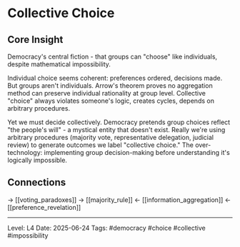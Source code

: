 # Collective Choice

## Core Insight
Democracy's central fiction - that groups can "choose" like individuals, despite mathematical impossibility.

Individual choice seems coherent: preferences ordered, decisions made. But groups aren't individuals. Arrow's theorem proves no aggregation method can preserve individual rationality at group level. Collective "choice" always violates someone's logic, creates cycles, depends on arbitrary procedures.

Yet we must decide collectively. Democracy pretends group choices reflect "the people's will" - a mystical entity that doesn't exist. Really we're using arbitrary procedures (majority vote, representative delegation, judicial review) to generate outcomes we label "collective choice." The over-technology: implementing group decision-making before understanding it's logically impossible.

## Connections
→ [[voting_paradoxes]]
→ [[majority_rule]]
← [[information_aggregation]]
← [[preference_revelation]]

---
Level: L4
Date: 2025-06-24
Tags: #democracy #choice #collective #impossibility